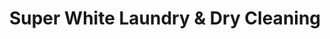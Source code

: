 ---
title: "Super White Laundry & Dry Cleaning"
url: /wyandotte/super-white-laundry-and-dry-cleaning/
shop: laundry
---